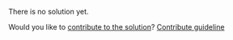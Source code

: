 
There is no solution yet.

Would you like to [contribute to the solution](https://github.com/BFEdev/BFE.dev-solutions/blob/main/quiz/string-raw_en.md)? [Contribute guideline](https://github.com/BFEdev/BFE.dev-solutions#how-to-contribute)
